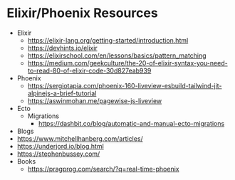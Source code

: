 # Elixir/Phoenix Resources

* Elixir
  * https://elixir-lang.org/getting-started/introduction.html
  * https://devhints.io/elixir
  * https://elixirschool.com/en/lessons/basics/pattern_matching
  * https://medium.com/geekculture/the-20-of-elixir-syntax-you-need-to-read-80-of-elixir-code-30d827eab939
* Phoenix
  * https://sergiotapia.com/phoenix-160-liveview-esbuild-tailwind-jit-alpinejs-a-brief-tutorial 
  * https://aswinmohan.me/pagewise-js-liveview
* Ecto
  * Migrations
    *  https://dashbit.co/blog/automatic-and-manual-ecto-migrations
*  Blogs
  * https://www.mitchellhanberg.com/articles/
  * https://underjord.io/blog.html
  * https://stephenbussey.com/
* Books
  * https://pragprog.com/search/?q=real-time-phoenix 
